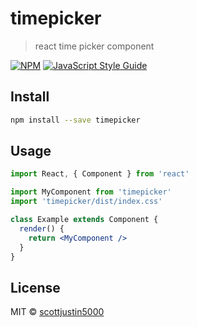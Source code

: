 # timepicker

> react time picker component

[![NPM](https://img.shields.io/npm/v/timepicker.svg)](https://www.npmjs.com/package/timepicker) [![JavaScript Style Guide](https://img.shields.io/badge/code_style-standard-brightgreen.svg)](https://standardjs.com)

## Install

```bash
npm install --save timepicker
```

## Usage

```jsx
import React, { Component } from 'react'

import MyComponent from 'timepicker'
import 'timepicker/dist/index.css'

class Example extends Component {
  render() {
    return <MyComponent />
  }
}
```

## License

MIT © [scottjustin5000](https://github.com/scottjustin5000)
